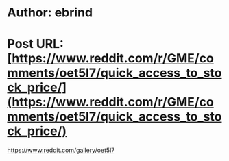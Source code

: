 # Author: ebrind
# Post URL: [https://www.reddit.com/r/GME/comments/oet5l7/quick_access_to_stock_price/](https://www.reddit.com/r/GME/comments/oet5l7/quick_access_to_stock_price/)


https://www.reddit.com/gallery/oet5l7
